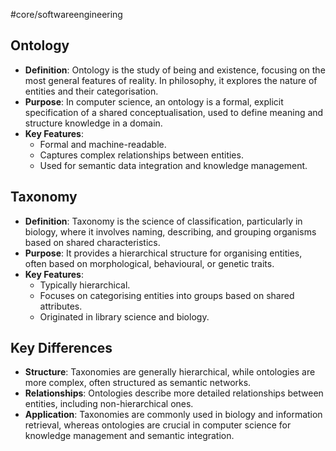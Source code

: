 #core/softwareengineering

## Ontology

- **Definition**: Ontology is the study of being and existence, focusing on the most general features of reality. In philosophy, it explores the nature of entities and their categorisation.
- **Purpose**: In computer science, an ontology is a formal, explicit specification of a shared conceptualisation, used to define meaning and structure knowledge in a domain.
- **Key Features**: 
  - Formal and machine-readable.
  - Captures complex relationships between entities.
  - Used for semantic data integration and knowledge management.

## Taxonomy

- **Definition**: Taxonomy is the science of classification, particularly in biology, where it involves naming, describing, and grouping organisms based on shared characteristics.
- **Purpose**: It provides a hierarchical structure for organising entities, often based on morphological, behavioural, or genetic traits.
- **Key Features**:
  - Typically hierarchical.
  - Focuses on categorising entities into groups based on shared attributes.
  - Originated in library science and biology.

## Key Differences

- **Structure**: Taxonomies are generally hierarchical, while ontologies are more complex, often structured as semantic networks.
- **Relationships**: Ontologies describe more detailed relationships between entities, including non-hierarchical ones.
- **Application**: Taxonomies are commonly used in biology and information retrieval, whereas ontologies are crucial in computer science for knowledge management and semantic integration.

